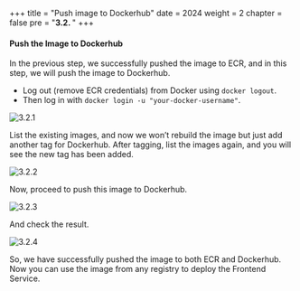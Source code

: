 +++
title = "Push image to Dockerhub"
date = 2024
weight = 2
chapter = false
pre = "<b>3.2. </b>"
+++

#### Push the Image to Dockerhub

In the previous step, we successfully pushed the image to ECR, and in this step, we will push the image to Dockerhub.

- Log out (remove ECR credentials) from Docker using `docker logout`.
- Then log in with `docker login -u "your-docker-username"`.

![3.2.1](/images/3-prepare-for-deployment/3.2.1.png)

List the existing images, and now we won’t rebuild the image but just add another tag for Dockerhub. After tagging, list the images again, and you will see the new tag has been added.

![3.2.2](/images/3-prepare-for-deployment/3.2.2.png)

Now, proceed to push this image to Dockerhub.

![3.2.3](/images/3-prepare-for-deployment/3.2.3.png)

And check the result.

![3.2.4](/images/3-prepare-for-deployment/3.2.4.png)

So, we have successfully pushed the image to both ECR and Dockerhub. Now you can use the image from any registry to deploy the Frontend Service.






